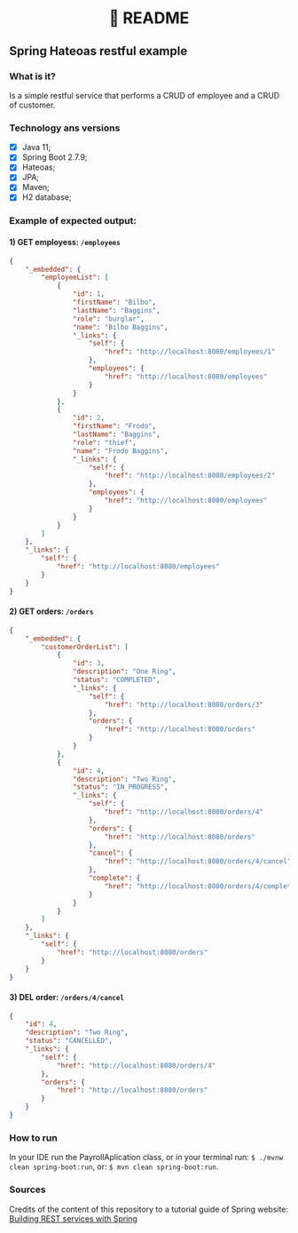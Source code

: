 <h1 align="center">
📄 README
</h1>

## Spring Hateoas restful example
### What is it?
Is a simple restful service that performs a CRUD of employee and a CRUD of customer.
### Technology ans versions
- [x] Java 11;
- [x] Spring Boot 2.7.9;
- [x] Hateoas;
- [x] JPA;
- [x] Maven;
- [x] H2 database;
### Example of expected output:

#### 1) GET employess: `/employees`

```json
{
    "_embedded": {
        "employeeList": [
            {
                "id": 1,
                "firstName": "Bilbo",
                "lastName": "Baggins",
                "role": "burglar",
                "name": "Bilbo Baggins",
                "_links": {
                    "self": {
                        "href": "http://localhost:8080/employees/1"
                    },
                    "employees": {
                        "href": "http://localhost:8080/employees"
                    }
                }
            },
            {
                "id": 2,
                "firstName": "Frodo",
                "lastName": "Baggins",
                "role": "thief",
                "name": "Frodo Baggins",
                "_links": {
                    "self": {
                        "href": "http://localhost:8080/employees/2"
                    },
                    "employees": {
                        "href": "http://localhost:8080/employees"
                    }
                }
            }
        ]
    },
    "_links": {
        "self": {
            "href": "http://localhost:8080/employees"
        }
    }
}
```
#### 2) GET orders: `/orders`

```json
{
    "_embedded": {
        "customerOrderList": [
            {
                "id": 3,
                "description": "One Ring",
                "status": "COMPLETED",
                "_links": {
                    "self": {
                        "href": "http://localhost:8080/orders/3"
                    },
                    "orders": {
                        "href": "http://localhost:8080/orders"
                    }
                }
            },
            {
                "id": 4,
                "description": "Two Ring",
                "status": "IN_PROGRESS",
                "_links": {
                    "self": {
                        "href": "http://localhost:8080/orders/4"
                    },
                    "orders": {
                        "href": "http://localhost:8080/orders"
                    },
                    "cancel": {
                        "href": "http://localhost:8080/orders/4/cancel"
                    },
                    "complete": {
                        "href": "http://localhost:8080/orders/4/complete"
                    }
                }
            }
        ]
    },
    "_links": {
        "self": {
            "href": "http://localhost:8080/orders"
        }
    }
}
```
#### 3) DEL order: `/orders/4/cancel`

```json
{
    "id": 4,
    "description": "Two Ring",
    "status": "CANCELLED",
    "_links": {
        "self": {
            "href": "http://localhost:8080/orders/4"
        },
        "orders": {
            "href": "http://localhost:8080/orders"
        }
    }
}
```
### How to run
In your IDE run the PayrollAplication class, or in your terminal run: `$ ./mvnw clean spring-boot:run`, or: `$ mvn clean spring-boot:run`.
### Sources
Credits of the content of this repository to a tutorial guide of Spring website: [Building REST services with Spring](https://spring.io/guides/tutorials/rest/)
